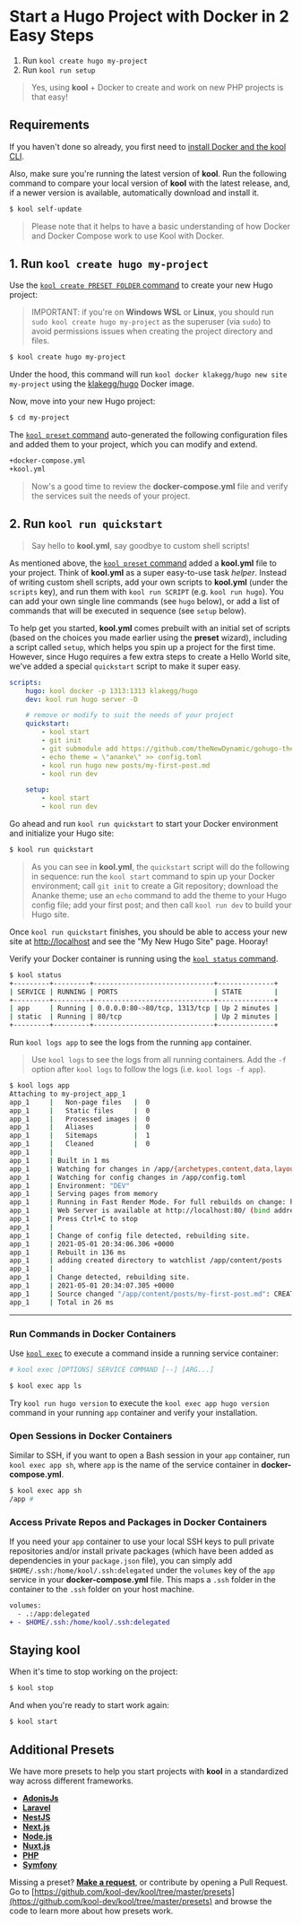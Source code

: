 # Start a Hugo Project with Docker in 2 Easy Steps

1. Run `kool create hugo my-project`
2. Run `kool run setup`

> Yes, using **kool** + Docker to create and work on new PHP projects is that easy!

## Requirements

If you haven't done so already, you first need to [install Docker and the kool CLI](/docs/getting-started/installation).

Also, make sure you're running the latest version of **kool**. Run the following command to compare your local version of **kool** with the latest release, and, if a newer version is available, automatically download and install it.

```bash
$ kool self-update
```

> Please note that it helps to have a basic understanding of how Docker and Docker Compose work to use Kool with Docker.

## 1. Run `kool create hugo my-project`

Use the [`kool create PRESET FOLDER` command](/docs/commands/kool-create) to create your new Hugo project:

> IMPORTANT: if you're on **Windows WSL** or **Linux**, you should run `sudo kool create hugo my-project` as the superuser (via `sudo`) to avoid permissions issues when creating the project directory and files.

```bash
$ kool create hugo my-project
```

Under the hood, this command will run `kool docker klakegg/hugo new site my-project` using the [klakegg/hugo](https://hub.docker.com/r/klakegg/hugo/) Docker image.

Now, move into your new Hugo project:

```bash
$ cd my-project
```

The [`kool preset` command](/docs/commands/kool-preset) auto-generated the following configuration files and added them to your project, which you can modify and extend.

```bash
+docker-compose.yml
+kool.yml
```

> Now's a good time to review the **docker-compose.yml** file and verify the services suit the needs of your project.

## 2. Run `kool run quickstart`

> Say hello to **kool.yml**, say goodbye to custom shell scripts!

As mentioned above, the [`kool preset` command](/docs/commands/kool-preset) added a **kool.yml** file to your project. Think of **kool.yml** as a super easy-to-use task _helper_. Instead of writing custom shell scripts, add your own scripts to **kool.yml** (under the `scripts` key), and run them with `kool run SCRIPT` (e.g. `kool run hugo`). You can add your own single line commands (see `hugo` below), or add a list of commands that will be executed in sequence (see `setup` below).

To help get you started, **kool.yml** comes prebuilt with an initial set of scripts (based on the choices you made earlier using the **preset** wizard), including a script called `setup`, which helps you spin up a project for the first time. However, since Hugo requires a few extra steps to create a Hello World site, we've added a special `quickstart` script to make it super easy.

```yaml
scripts:
	hugo: kool docker -p 1313:1313 klakegg/hugo
	dev: kool run hugo server -D

	# remove or modify to suit the needs of your project
	quickstart:
		- kool start
		- git init
		- git submodule add https://github.com/theNewDynamic/gohugo-theme-ananke.git themes/ananke
		- echo theme = \"ananke\" >> config.toml
		- kool run hugo new posts/my-first-post.md
		- kool run dev

	setup:
		- kool start
		- kool run dev
```

Go ahead and run `kool run quickstart` to start your Docker environment and initialize your Hugo site:

```bash
$ kool run quickstart
```

> As you can see in **kool.yml**, the `quickstart` script will do the following in sequence: run the `kool start` command to spin up your Docker environment; call `git init` to create a Git repository; download the Ananke theme; use an `echo` command to add the theme to your Hugo config file; add your first post; and then call `kool run dev` to build your Hugo site.

Once `kool run quickstart` finishes, you should be able to access your new site at [http://localhost](http://localhost/) and see the "My New Hugo Site" page. Hooray!

Verify your Docker container is running using the [`kool status` command](/docs/commands/kool-status).

```bash
$ kool status
+---------+---------+------------------------------+--------------+
| SERVICE | RUNNING | PORTS                        | STATE        |
+---------+---------+------------------------------+--------------+
| app     | Running | 0.0.0.0:80->80/tcp, 1313/tcp | Up 2 minutes |
| static  | Running | 80/tcp                       | Up 2 minutes |
+---------+---------+------------------------------+--------------+
```

Run `kool logs app` to see the logs from the running `app` container.

> Use `kool logs` to see the logs from all running containers. Add the `-f` option after `kool logs` to follow the logs (i.e. `kool logs -f app`).

```bash
$ kool logs app
Attaching to my-project_app_1
app_1     |   Non-page files   |  0
app_1     |   Static files     |  0
app_1     |   Processed images |  0
app_1     |   Aliases          |  0
app_1     |   Sitemaps         |  1
app_1     |   Cleaned          |  0
app_1     |
app_1     | Built in 1 ms
app_1     | Watching for changes in /app/{archetypes,content,data,layouts,static}
app_1     | Watching for config changes in /app/config.toml
app_1     | Environment: "DEV"
app_1     | Serving pages from memory
app_1     | Running in Fast Render Mode. For full rebuilds on change: hugo server --disableFastRender
app_1     | Web Server is available at http://localhost:80/ (bind address 0.0.0.0)
app_1     | Press Ctrl+C to stop
app_1     |
app_1     | Change of config file detected, rebuilding site.
app_1     | 2021-05-01 20:34:06.306 +0000
app_1     | Rebuilt in 136 ms
app_1     | adding created directory to watchlist /app/content/posts
app_1     |
app_1     | Change detected, rebuilding site.
app_1     | 2021-05-01 20:34:07.305 +0000
app_1     | Source changed "/app/content/posts/my-first-post.md": CREATE
app_1     | Total in 26 ms
```

---

### Run Commands in Docker Containers

Use [`kool exec`](/docs/commands/kool-exec) to execute a command inside a running service container:

```bash
# kool exec [OPTIONS] SERVICE COMMAND [--] [ARG...]

$ kool exec app ls
```

Try `kool run hugo version` to execute the `kool exec app hugo version` command in your running `app` container and verify your installation.

### Open Sessions in Docker Containers

Similar to SSH, if you want to open a Bash session in your `app` container, run `kool exec app sh`, where `app` is the name of the service container in **docker-compose.yml**.

```bash
$ kool exec app sh
/app #
```

### Access Private Repos and Packages in Docker Containers

If you need your `app` container to use your local SSH keys to pull private repositories and/or install private packages (which have been added as dependencies in your `package.json` file), you can simply add `$HOME/.ssh:/home/kool/.ssh:delegated` under the `volumes` key of the `app` service in your **docker-compose.yml** file. This maps a `.ssh` folder in the container to the `.ssh` folder on your host machine.

```diff
volumes:
  - .:/app:delegated
+ - $HOME/.ssh:/home/kool/.ssh:delegated
```

## Staying kool

When it's time to stop working on the project:

```bash
$ kool stop
```

And when you're ready to start work again:

```bash
$ kool start
```

## Additional Presets

We have more presets to help you start projects with **kool** in a standardized way across different frameworks.

- **[AdonisJs](/docs/2-Presets/AdonisJs.md)**
- **[Laravel](/docs/2-Presets/Laravel.md)**
- **[NestJS](/docs/2-Presets/NestJS.md)**
- **[Next.js](/docs/2-Presets/NextJS.md)**
- **[Node.js](/docs/2-Presets/NodeJS.md)**
- **[Nuxt.js](/docs/2-Presets/NuxtJS.md)**
- **[PHP](/docs/2-Presets/PHP.md)**
- **[Symfony](/docs/2-Presets/Symfony.md)**

Missing a preset? **[Make a request](https://github.com/kool-dev/kool/issues/new)**, or contribute by opening a Pull Request. Go to [https://github.com/kool-dev/kool/tree/master/presets](https://github.com/kool-dev/kool/tree/master/presets) and browse the code to learn more about how presets work.
